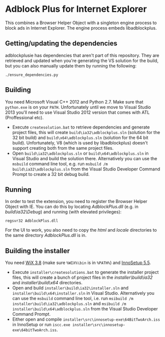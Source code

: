 Adblock Plus for Internet Explorer
==================================

This combines a Browser Helper Object with a singleton engine process to block
ads in Internet Explorer. The engine process embeds libadblockplus.

Getting/updating the dependencies
---------------------------------

adblockplusie has dependencies that aren't part of this repository. They are
retrieved and updated when you're generating the VS solution for the build, but
you can also manually update them by running the following:

    ./ensure_dependencies.py

Building
--------

You need Microsoft Visual C++ 2012 and Python 2.7. Make sure that `python.exe` 
is on your `PATH`. Unfortunately until we move to Visual Studio 2013  you'll
need to use Visual Studio 2012 version that comes with ATL (Proffessional etc). 

* Execute `createsolution.bat` to retrieve dependencies and generate project
files, this will create `build\ia32\adblockplus.sln` (solution for the 32 bit
build) and `build\x64\adblockplus.sln` (solution for the 64 bit build). 
Unfortunately, V8 (which is used by libadblockplus) doesn't support creating 
both from the same project files.
* Open `build\ia32\adblockplus.sln` or `build\x64\adblockplus.sln` in
Visual Studio and build the solution there. Alternatively you can use the
`msbuild` command line tool, e.g. run `msbuild /m build\ia32\adblockplus.sln`
from the Visual Studio Developer Command Prompt to create a 32 bit debug build.

Running
-------

In order to test the extension, you need to register the Browser
Helper Object with IE. You can do this by locating _AdblockPlus.dll_
(e.g. in _build\ia32\Debug_) and running (with elevated privileges):

    regsvr32 AdblockPlus.dll

For the UI to work, you also need to copy the _html_ and _locale_
directories to the same directory _AdblockPlus.dll_ is in.

Building the installer
----------------------

You need [WiX 3.8](http://wixtoolset.org) (make sure `%WIX%\bin` is in `%PATH%`)
and [InnoSetup 5.5](http://www.jrsoftware.org/isinfo.php).

* Execute `installer\createsolutions.bat` to generate the installer project
files, this will create a bunch of project files in the _installer\build\ia32_
and _installer\build\x64_ directories.
* Open and build `installer\build\ia32\installer.sln` and
`installer\build\x64\installer.sln` in Visual Studio. Alternatively you can use
the `msbuild` command line tool, i.e. run
`msibuild /m installer\build\ia32\adblockplus.sln` and
`msibuild /m installer\build\x64\adblockplus.sln` from the Visual Studio
Developer Command Prompt.
* Either open and compile `installer\src\innosetup-exe\64BitTwoArch.iss` in
InnoSetup or run `iscc.exe installer\src\innosetup-exe\64bitTwoArch.iss`.
